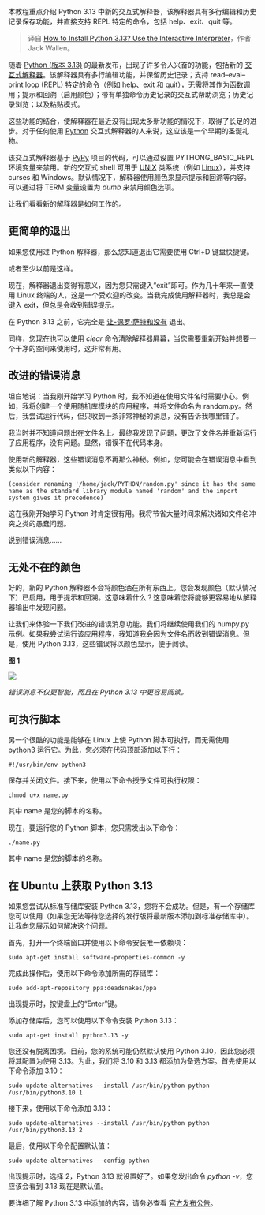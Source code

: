 
<!--
title: 如何安装Python 3.13？使用交互式解释器
cover: https://cdn.thenewstack.io/media/2024/10/08963947-line-1644072_1280.jpg
-->

本教程重点介绍 Python 3.13 中新的交互式解释器，该解释器具有多行编辑和历史记录保存功能，并直接支持 REPL 特定的命令，包括 help、exit、quit 等。

> 译自 [How to Install Python 3.13? Use the Interactive Interpreter](https://thenewstack.io/how-to-install-python-3-13-use-the-interactive-interpreter/)，作者 Jack Wallen。

随着 [Python (版本 3.13)](https://thenewstack.io/python-3-13-blazing-new-trails-in-performance-and-scale/) 的最新发布，出现了许多令人兴奋的功能，包括新的 [交互式解释器](https://docs.python.org/3/tutorial/interpreter.html)。该解释器具有多行编辑功能，并保留历史记录；支持 read–eval–print loop (REPL) 特定的命令（例如 help、exit 和 quit），无需将其作为函数调用；提示和回溯（启用颜色）；带有单独命令历史记录的交互式帮助浏览；历史记录浏览；以及粘贴模式。

这些功能的结合，使解释器在最近没有出现太多新功能的情况下，取得了长足的进步。对于任何使用 [Python](https://thenewstack.io/an-introduction-to-python-for-non-programmers/) 交互式解释器的人来说，这应该是一个早期的圣诞礼物。

该交互式解释器基于 [PyPy](https://pypy.org/) 项目的代码，可以通过设置 PYTHONG_BASIC_REPL 环境变量来禁用。新的交互式 shell 可用于 [UNIX](https://thenewstack.io/fosdem-24-can-the-unix-shell-be-improved-hell-yes/) 类系统（例如 [Linux](https://thenewstack.io/learning-linux-start-here/)），并支持 curses 和 Windows。默认情况下，解释器使用颜色来显示提示和回溯等内容。可以通过将 TERM 变量设置为 *dumb* 来禁用颜色选项。

让我们看看新的解释器是如何工作的。

## 更简单的退出

如果您使用过 Python 解释器，那么您知道退出它需要使用 Ctrl+D 键盘快捷键。

或者至少以前是这样。

现在，解释器退出变得有意义，因为您只需键入“exit”即可。作为几十年来一直使用 Linux 终端的人，这是一个受欢迎的改变。当我完成使用解释器时，我总是会键入 exit，但总是会收到错误提示。

在 Python 3.13 之前，它完全是 [让-保罗·萨特和没有](https://en.wikipedia.org/wiki/No_Exit) 退出。

同样，您现在也可以使用 *clear* 命令清除解释器屏幕，当您需要重新开始并想要一个干净的空间来使用时，这非常有用。

## 改进的错误消息

坦白地说：当我刚开始学习 Python 时，我不知道在使用文件名时需要小心。例如，我将创建一个使用随机库模块的应用程序，并将文件命名为 random.py。然后，我尝试运行代码，但只收到一条非常神秘的消息，没有告诉我哪里错了。

我当时并不知道问题出在文件名上。最终我发现了问题，更改了文件名并重新运行了应用程序，没有问题。显然，错误不在代码本身。

使用新的解释器，这些错误消息不再那么神秘。例如，您可能会在错误消息中看到类似以下内容：

```
(consider renaming '/home/jack/PYTHON/random.py' since it has the same name as the standard library module named 'random' and the import system gives it precedence)
```

这在我刚开始学习 Python 时肯定很有用。我将节省大量时间来解决诸如文件名冲突之类的愚蠢问题。

说到错误消息……

## 无处不在的颜色

好的，新的 Python 解释器不会将颜色洒在所有东西上。您会发现颜色（默认情况下）已启用，用于提示和回溯。这意味着什么？这意味着您将能够更容易地从解释器输出中发现问题。

让我们来体验一下我们改进的错误消息功能。我们将继续使用我们的 numpy.py 示例。如果我尝试运行该应用程序，我知道我会因为文件名而收到错误消息。但是，使用 Python 3.13，这些错误将以颜色显示，便于阅读。

**图 1**

![](https://cdn.thenewstack.io/media/2024/10/78d64b40-python313.jpg)

*错误消息不仅更智能，而且在 Python 3.13 中更容易阅读。*

## 可执行脚本

另一个很酷的功能是能够在 Linux 上使 Python 脚本可执行，而无需使用 python3 运行它。为此，您必须在代码顶部添加以下行：

```
#!/usr/bin/env python3
```

保存并关闭文件。接下来，使用以下命令授予文件可执行权限：

```
chmod u+x name.py
```

其中 name 是您的脚本的名称。

现在，要运行您的 Python 脚本，您只需发出以下命令：

```
./name.py
```

其中 name 是您的脚本的名称。

## 在 Ubuntu 上获取 Python 3.13

如果您尝试从标准存储库安装 Python 3.13，您将不会成功。但是，有一个存储库您可以使用（如果您无法等待您选择的发行版将最新版本添加到标准存储库中）。让我向您展示如何解决这个问题。

首先，打开一个终端窗口并使用以下命令安装唯一依赖项：

```
sudo apt-get install software-properties-common -y
```

完成此操作后，使用以下命令添加所需的存储库：

```
sudo add-apt-repository ppa:deadsnakes/ppa
```

出现提示时，按键盘上的“Enter”键。

添加存储库后，您可以使用以下命令安装 Python 3.13：

```
sudo apt-get install python3.13 -y
```

您还没有脱离困境。目前，您的系统可能仍然默认使用 Python 3.10，因此您必须将其配置为使用 3.13。为此，我们将 3.10 和 3.13 都添加为备选方案。首先使用以下命令添加 3.10：

```
sudo update-alternatives --install /usr/bin/python python /usr/bin/python3.10 1
```

接下来，使用以下命令添加 3.13：

```
sudo update-alternatives --install /usr/bin/python python /usr/bin/python3.13 2
```

最后，使用以下命令配置默认值：

```
sudo update-alternatives --config python
```

出现提示时，选择 2，Python 3.13 就设置好了。如果您发出命令 *python -v*，您应该会看到 3.13 现在是默认值。

要详细了解 Python 3.13 中添加的内容，请务必查看 [官方发布公告](https://docs.python.org/3.13/whatsnew/3.13.html)。
